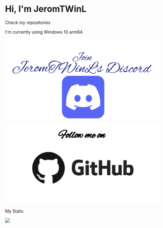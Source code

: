 # Hi, I'm JeromTWinL

Check my repositories

I'm currently using Windows 10 arm64

[![discord](https://github.com/JeromTWinL/JeromTWinL/raw/main/joindiscord.png)](https://discord.gg/qd3c5WFmkU)


[![follow me](https://github.com/JeromTWinL/JeromTWinL/raw/main/followme.png)](https://github.com/JeromTWinL)

My Stats:

<img src="https://github-readme-stats.vercel.app/api?username=JeromTWinL&include_all_commits=true">
